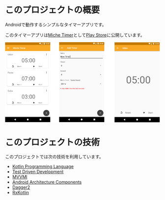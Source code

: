 # このプロジェクトの概要

Androidで動作するシンプルなタイマーアプリです。

このタイマーアプリは[Miche Timer](https://play.google.com/store/apps/details?id=kaleidot725.michetimer)として[Play Store](https://play.google.com/store/apps/details?id=kaleidot725.michetimer)に公開しています。

![app](./pic/app.png)

# このプロジェクトの技術

このプロジェクトでは次の技術を利用しています。

* [Kotlin Programming Language](https://kotlinlang.org/)       
* [Test Driven Development](https://ja.wikipedia.org/wiki/%E3%83%86%E3%82%B9%E3%83%88%E9%A7%86%E5%8B%95%E9%96%8B%E7%99%BA) 
* [MVVMl](https://ja.wikipedia.org/wiki/Model_View_ViewModel) 
* [Android Architecture Components](https://developer.android.com/topic/libraries/architecture/) 
* [Dagger2](https://github.com/google/dagger)                  
* [RxKotlin](https://github.com/ReactiveX/RxKotlin)            

